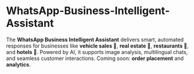 # WhatsApp-Business-Intelligent-Assistant
The **WhatsApp Business Intelligent Assistant** delivers smart, automated responses for businesses like **vehicle sales 🚗**, **real estate 🏢**, **restaurants 🍔**, and **hotels 🏨**. Powered by AI, it supports image analysis, multilingual chats, and seamless customer interactions. Coming soon: **order placement** and **analytics**.
